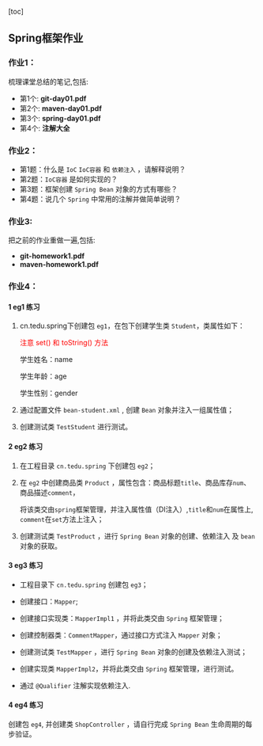 [toc]

## Spring框架作业

### 作业1：

梳理课堂总结的笔记,包括:

* 第1个: **git-day01.pdf**
* 第2个: **maven-day01.pdf**
* 第3个: **spring-day01.pdf**
* 第4个: **注解大全**

### 作业2：

* 第1题：什么是 `IoC`  `IoC容器` 和 `依赖注入` ，请解释说明？
* 第2题：`IoC容器` 是如何实现的？
* 第3题：框架创建 `Spring Bean` 对象的方式有哪些？
* 第4题：说几个 `Spring` 中常用的注解并做简单说明？

### 作业3:

把之前的作业重做一遍,包括:

* **git-homework1.pdf**
* **maven-homework1.pdf**

### 作业4：

#### 1 eg1 练习

1. cn.tedu.spring下创建包 `eg1`，在包下创建学生类 `Student`，类属性如下：

   <font color=red>注意 set() 和 toString() 方法</font>

   学生姓名：name

   学生年龄：age

   学生性别：gender

2. 通过配置文件 `bean-student.xml` , 创建 `Bean` 对象并注入一组属性值；

3. 创建测试类 `TestStudent` 进行测试。

#### 2 eg2 练习

1. 在工程目录 `cn.tedu.spring` 下创建包 `eg2`；

2. 在 `eg2` 中创建商品类 `Product` ，属性包含：商品标题`title`、商品库存`num`、商品描述`comment`，

   将该类交由`spring`框架管理，并注入属性值（DI注入）,`title`和`num`在属性上, `comment`在`set`方法上注入；

3. 创建测试类 `TestProduct` ，进行 `Spring Bean` 对象的创建、依赖注入 及 `bean`对象的获取。

#### 3 eg3 练习

* 工程目录下 `cn.tedu.spring` 创建包 `eg3`；

* 创建接口：`Mapper`;

* 创建接口实现类：`MapperImpl1` ，并将此类交由 `Spring` 框架管理；

* 创建控制器类：`CommentMapper`，通过接口方式注入 `Mapper` 对象；

* 创建测试类  `TestMapper` ，进行 `Spring Bean` 对象的创建及依赖注入测试；

* 创建实现类 `MapperImpl2`，并将此类交由 `Spring` 框架管理，进行测试。

* 通过 `@Qualifier` 注解实现依赖注入.

#### 4 eg4 练习

创建包 `eg4`, 并创建类 `ShopController` ，请自行完成 `Spring Bean` 生命周期的每步验证。
